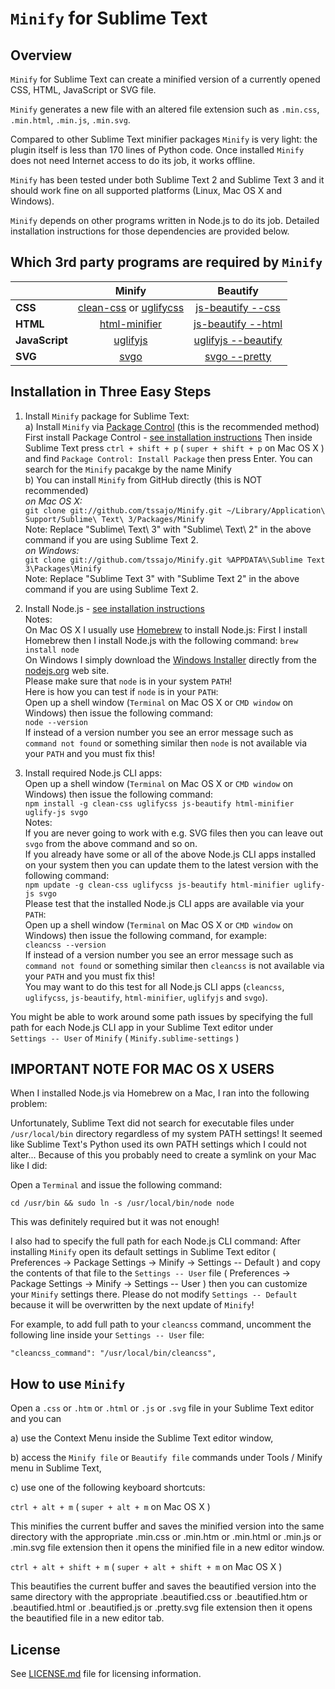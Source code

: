 `Minify` for Sublime Text
=========================

Overview
--------
`Minify` for Sublime Text can create a minified version of a currently opened CSS, HTML, JavaScript or SVG file.

`Minify` generates a new file with an altered file extension such as `.min.css`, `.min.html`, `.min.js`, `.min.svg`.

Compared to other Sublime Text minifier packages `Minify` is very light: the plugin itself is less than 170 lines of Python code.
Once installed `Minify` does not need Internet access to do its job, it works offline.

`Minify` has been tested under both Sublime Text 2 and Sublime Text 3 and it should work fine on all supported platforms (Linux, Mac OS X and Windows).

`Minify` depends on other programs written in Node.js to do its job. Detailed installation instructions for those dependencies are provided below.

Which 3rd party programs are required by `Minify`
-------------------------------------------------

|                | Minify | Beautify |
| -------------- |:------:|:--------:|
| **CSS**        | [clean-css](https://www.npmjs.com/package/clean-css) or [uglifycss](https://www.npmjs.com/package/uglifycss) | [js-beautify --css](https://www.npmjs.org/package/js-beautify) |
| **HTML**       | [html-minifier](https://www.npmjs.com/package/html-minifier) | [js-beautify --html](https://www.npmjs.org/package/js-beautify) |
| **JavaScript** | [uglifyjs](https://www.npmjs.com/package/uglifyjs) | [uglifyjs --beautify](https://www.npmjs.com/package/uglifyjs) |
| **SVG**        | [svgo](https://www.npmjs.com/package/svgo) | [svgo --pretty](https://www.npmjs.com/package/svgo) |

Installation in Three Easy Steps
--------------------------------

1. Install `Minify` package for Sublime Text:<br>
  a) Install `Minify` via [Package Control](https://packagecontrol.io/) (this is the recommended method)<br>
  First install Package Control - [see installation instructions](https://packagecontrol.io/installation)
  Then inside Sublime Text press `ctrl + shift + p` ( `super + shift + p` on Mac OS X ) and find `Package Control: Install Package` then press Enter.
  You can search for the `Minify` pacakge by the name Minify<br>
  b) You can install `Minify` from GitHub directly (this is NOT recommended)<br>
  _on Mac OS X:_<br>
  `git clone git://github.com/tssajo/Minify.git ~/Library/Application\ Support/Sublime\ Text\ 3/Packages/Minify`<br>
  Note: Replace "Sublime\ Text\ 3" with "Sublime\ Text\ 2" in the above command if you are using Sublime Text 2.<br>
  _on Windows:_<br>
  `git clone git://github.com/tssajo/Minify.git %APPDATA%\Sublime Text 3\Packages\Minify`<br>
  Note: Replace "Sublime Text 3" with "Sublime Text 2" in the above command if you are using Sublime Text 2.

2. Install Node.js - [see installation instructions](https://github.com/joyent/node/wiki/Installing-Node.js-via-package-manager)<br>
  Notes:<br>
  On Mac OS X I usually use [Homebrew](http://brew.sh/) to install Node.js: First I install Homebrew then I install Node.js with the following command: `brew install node`<br>
  On Windows I simply download the [Windows Installer](https://nodejs.org/#download) directly from the [nodejs.org](https://nodejs.org/) web site.<br>
  Please make sure that `node` is in your system `PATH`!<br>
  Here is how you can test if `node` is in your `PATH`:<br>
  Open up a shell window (`Terminal` on Mac OS X or `CMD window` on Windows) then issue the following command:<br>
  `node --version`<br>
  If instead of a version number you see an error message such as `command not found` or something similar then `node` is not available via your `PATH` and you must fix this!

3. Install required Node.js CLI apps:<br>
  Open up a shell window (`Terminal` on Mac OS X or `CMD window` on Windows) then issue the following command:<br>
  `npm install -g clean-css uglifycss js-beautify html-minifier uglify-js svgo`<br>
  Notes:<br>
  If you are never going to work with e.g. SVG files then you can leave out `svgo` from the above command and so on.<br>
  If you already have some or all of the above Node.js CLI apps installed on your system then you can update them to the latest version with the following command:<br>
  `npm update -g clean-css uglifycss js-beautify html-minifier uglify-js svgo`<br>
  Please test that the installed Node.js CLI apps are available via your `PATH`:<br>
  Open up a shell window (`Terminal` on Mac OS X or `CMD window` on Windows) then issue the following command, for example:<br>
  `cleancss --version`<br>
  If instead of a version number you see an error message such as `command not found` or something similar then `cleancss` is not available via your `PATH` and you must fix this!<br>
  You may want to do this test for all Node.js CLI apps (`cleancss`, `uglifycss`, `js-beautify`, `html-minifier`, `uglifyjs` and `svgo`).<br>

  You might be able to work around some path issues by specifying the full path for each Node.js CLI app in your Sublime Text editor under<br>
  `Settings -- User` of `Minify` ( `Minify.sublime-settings` )

IMPORTANT NOTE FOR MAC OS X USERS
---------------------------------
When I installed Node.js via Homebrew on a Mac, I ran into the following problem:

Unfortunately, Sublime Text did not search for executable files under `/usr/local/bin` directory regardless of my system PATH settings!
It seemed like Sublime Text's Python used its own PATH settings which I could not alter... Because of this you probably need to create a symlink on your Mac like I did:

Open a `Terminal` and issue the following command:

`cd /usr/bin && sudo ln -s /usr/local/bin/node node`

This was definitely required but it was not enough!

I also had to specify the full path for each Node.js CLI command:
After installing `Minify` open its default settings in Sublime Text editor
( Preferences -> Package Settings -> Minify -> Settings -- Default ) and copy the contents of that file to the `Settings -- User` file
( Preferences -> Package Settings -> Minify -> Settings -- User ) then you can customize your `Minify` settings there.
Please do not modify `Settings -- Default` because it will be overwritten by the next update of `Minify`!

For example, to add full path to your `cleancss` command, uncomment the following line inside your `Settings -- User` file:

    "cleancss_command": "/usr/local/bin/cleancss",

How to use `Minify`
-------------------
Open a `.css` or `.htm` or `.html` or `.js` or `.svg` file in your Sublime Text editor and you can

  a) use the Context Menu inside the Sublime Text editor window,

  b) access the `Minify file` or `Beautify file` commands under Tools / Minify menu in Sublime Text,

  c) use one of the following keyboard shortcuts:

  `ctrl + alt + m` ( `super + alt + m` on Mac OS X )

  This minifies the current buffer and saves the minified version into the same directory with the
  appropriate .min.css or .min.htm or .min.html or .min.js or .min.svg file extension
  then it opens the minified file in a new editor window.

  `ctrl + alt + shift + m` ( `super + alt + shift + m` on Mac OS X )

  This beautifies the current buffer and saves the beautified version into the same directory with the appropriate
  .beautified.css or .beautified.htm or .beautified.html or .beautified.js or .pretty.svg file extension
  then it opens the beautified file in a new editor tab.

License
-------
See [LICENSE.md](https://github.com/tssajo/Minify/blob/master/LICENSE.md) file for licensing information.
